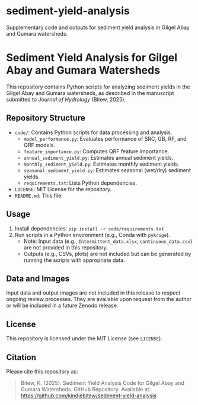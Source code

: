 # sediment-yield-analysis
Supplementary code and outputs for sediment yield analysis in Gilgel Abay and Gumara watersheds.

# Sediment Yield Analysis for Gilgel Abay and Gumara Watersheds

This repository contains Python scripts for analyzing sediment yields in the Gilgel Abay and Gumara watersheds, as described in the manuscript submitted to *Journal of Hydrology* (Bitew, 2025).

## Repository Structure
- `code/`: Contains Python scripts for data processing and analysis.
  - `model_performance.py`: Evaluates performance of SRC, GB, RF, and QRF models.
  - `feature_importance.py`: Computes QRF feature importance.
  - `annual_sediment_yield.py`: Estimates annual sediment yields.
  - `monthly_sediment_yield.py`: Estimates monthly sediment yields.
  - `seasonal_sediment_yield.py`: Estimates seasonal (wet/dry) sediment yields.
  - `requirements.txt`: Lists Python dependencies.
- `LICENSE`: MIT License for the repository.
- `README.md`: This file.

## Usage
1. Install dependencies: `pip install -r code/requirements.txt`
2. Run scripts in a Python environment (e.g., Conda with `pykrige`).
   - Note: Input data (e.g., `Intermittent_data.xlsx`, `continuous_data.csv`) are not provided in this repository.
   - Outputs (e.g., CSVs, plots) are not included but can be generated by running the scripts with appropriate data.

## Data and Images
Input data and output images are not included in this release to respect ongoing review processes. They are available upon request from the author or will be included in a future Zenodo release.

## License
This repository is licensed under the MIT License (see `LICENSE`).

## Citation
Please cite this repository as:
> Bitew, K. (2025). Sediment Yield Analysis Code for Gilgel Abay and Gumara Watersheds. GitHub Repository. Available at: https://github.com/kindiebitew/sediment-yield-analysis
